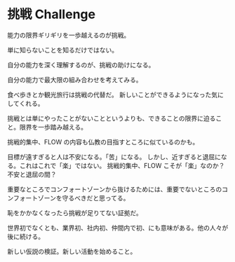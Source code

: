 # 挑戦 Challenge

能力の限界ギリギリを一歩越えるのが挑戦。

単に知らないことを知るだけではない。

自分の能力を深く理解するのが、挑戦の助けになる。

自分の能力で最大限の組み合わせを考えてみる。

食べ歩きとか観光旅行は挑戦の代替だ。
新しいことができるようになった気にしてくれる。

挑戦とは単にやったことがないことというよりも、できることの限界に迫ること。限界を一歩踏み越える。

挑戦的集中、FLOW の内容も仏教の目指すところに似ているのかも。

目標が遠すぎると人は不安になる。「苦」になる。
しかし、近すぎると退屈になる。これはこれで「楽」ではない。
挑戦的集中、FLOW こそが「楽」なのか？不安と退屈の間？

重要なところでコンフォートゾーンから抜けるためには、重要でないところのコンフォートゾーンを守るべきだと思ってる。

恥をかかなくなったら挑戦が足りてない証拠だ。

世界初でなくとも、業界初、社内初、仲間内で初、にも意味がある。他の人々が後に続ける。

新しい仮説の検証。新しい活動を始めること。
